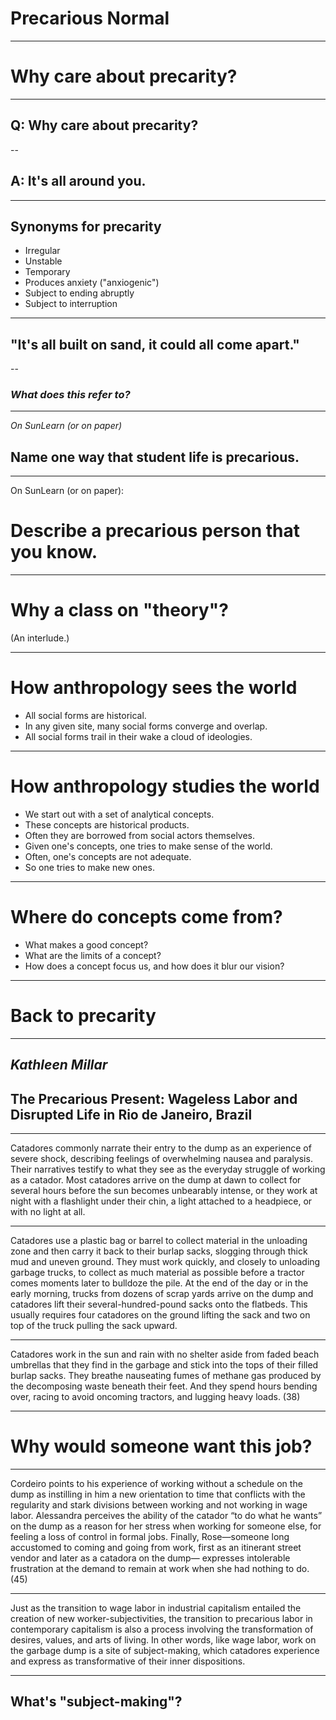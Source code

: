 # Precarious Normal

---

# Why care about precarity?

---

## Q: Why care about precarity?

--

## A: It's all around you.

---

## Synonyms for precarity

- Irregular
- Unstable
- Temporary
- Produces anxiety ("anxiogenic")
- Subject to ending abruptly
- Subject to interruption

---

## "It's all built on sand, it could all come apart."

--

### *What does this refer to?*

---

*On SunLearn (or on paper)*

## Name one way that student life is precarious.

---

On SunLearn (or on paper):

# Describe a precarious person that you know.

---

# Why a class on "theory"?

(An interlude.)

---

# How anthropology sees the world

- All social forms are historical.
- In any given site, many social forms converge and overlap.
- All social forms trail in their wake a cloud of ideologies.

---

# How anthropology studies the world

- We start out with a set of analytical concepts.
- These concepts are historical products.
- Often they are borrowed from social actors themselves.
- Given one's concepts, one tries to make sense of the world.
- Often, one's concepts are not adequate.
- So one tries to make new ones.

---

# Where do concepts come from?

- What makes a good concept?
- What are the limits of a concept?
- How does a concept focus us, and how does it blur our vision?

---

# Back to precarity

---

## *Kathleen Millar*

## The Precarious Present: Wageless Labor and Disrupted Life in Rio de Janeiro, Brazil

---

Catadores commonly narrate their entry to the dump as an experience of severe shock, describing feelings of overwhelming nausea and paralysis. Their narratives testify to what they see as the everyday struggle of working as a catador. Most catadores arrive on the dump at dawn to collect for several hours before the sun becomes unbearably intense, or they work at night with a flashlight under their chin, a light attached to a headpiece, or with no light at all. 

---

Catadores use a plastic bag or barrel to collect material in the unloading zone and then carry it back to their burlap sacks, slogging through thick mud and uneven ground. They must work quickly, and closely to unloading garbage trucks, to collect as much material as possible before a tractor comes moments later to bulldoze the pile. At the end of the day or in the early morning, trucks from dozens of scrap yards arrive on the dump and catadores lift their several-hundred-pound sacks onto the flatbeds. This usually requires four catadores on the ground lifting the sack and two on top of the truck pulling the sack upward.

---

Catadores work in the sun and rain with no shelter aside from faded beach umbrellas that they find in the garbage and stick into the tops of their filled burlap sacks. They breathe nauseating fumes of methane gas produced by the decomposing waste beneath their feet. And they spend hours bending over, racing to avoid oncoming tractors, and lugging heavy loads. (38)

---

# Why would someone want this job?

---

Cordeiro points to his experience of working without a schedule on the dump as instilling in him a new orientation to time that conflicts with the regularity and stark divisions between working and not working in wage labor. Alessandra perceives the ability of the catador “to do what he wants” on the dump as a reason for her stress when working for someone else, for feeling a loss of control in formal jobs. Finally, Rose—someone long accustomed to coming and going from work, first as an itinerant street vendor and later as a catadora on the dump— expresses intolerable frustration at the demand to remain at work when she had nothing to do. (45)

---

Just as the transition to wage labor in industrial capitalism entailed the creation of new worker-subjectivities, the transition to precarious labor in contemporary capitalism is also a process involving the transformation of desires, values, and arts of living. In other words, like wage labor, work on the garbage dump is a site of subject-making, which catadores experience and express as transformative of their inner dispositions.

---

## What's "subject-making"?

